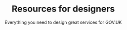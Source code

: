 ---
layout: role-index-designers
title: Resources for designers
subtitle: Everything you need to design great services for GOV.UK
audience: designer
hero: GOV.UK design principles
---